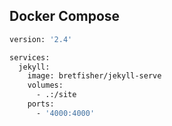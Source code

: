 





## Docker Compose

```bash
version: '2.4'

services:
  jekyll:
    image: bretfisher/jekyll-serve
    volumes:
      - .:/site
    ports:
      - '4000:4000'
```

